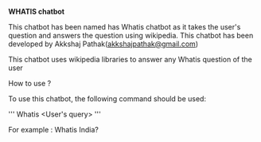 **WHATIS chatbot**

This chatbot has been named has Whatis chatbot as it takes the user's question and answers the question using wikipedia.
This chatbot has been developed by Akkshaj Pathak(akkshajpathak@gmail.com)

This chatbot uses wikipedia libraries to answer any Whatis question of the user

How to use ?

To use this chatbot, the following command should be used:

  '''
  Whatis <User's query>
  '''
  
For example : Whatis India?
